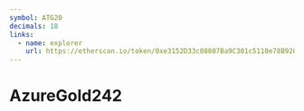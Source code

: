 ```yaml
---
symbol: ATG20
decimals: 18
links:
  - name: explorer
    url: https://etherscan.io/token/0xe3152D33c08807Ba9C301c5110e78B9203137C0c
---
```


# AzureGold242
